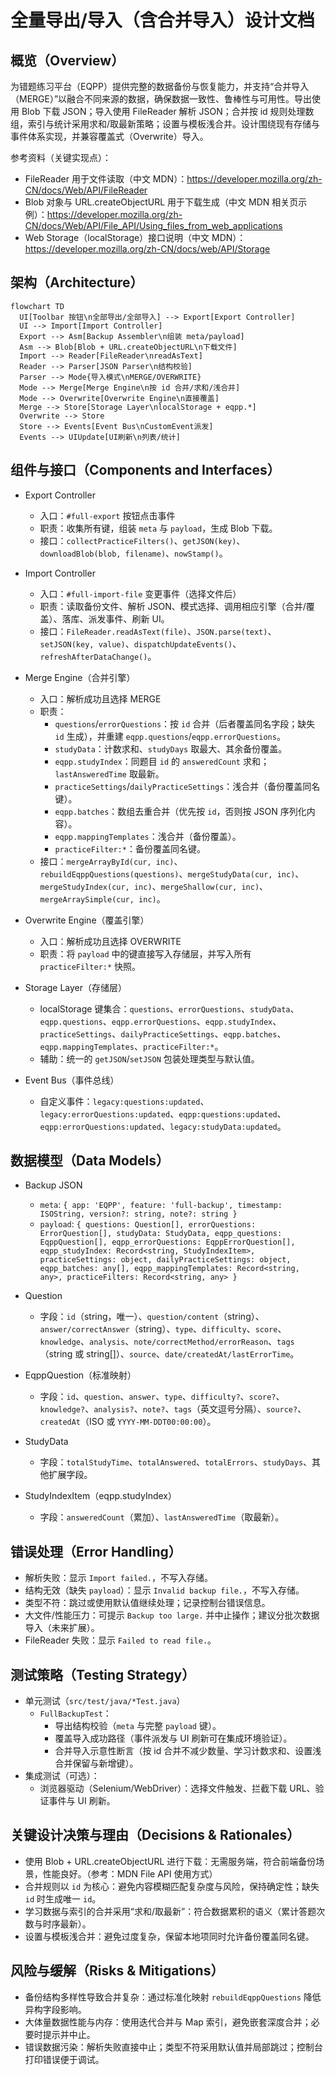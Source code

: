# 全量导出/导入（含合并导入）设计文档

## 概览（Overview）
为错题练习平台（EQPP）提供完整的数据备份与恢复能力，并支持“合并导入（MERGE）”以融合不同来源的数据，确保数据一致性、鲁棒性与可用性。导出使用 Blob 下载 JSON；导入使用 FileReader 解析 JSON；合并按 id 规则处理数组，索引与统计采用求和/取最新策略；设置与模板浅合并。设计围绕现有存储与事件体系实现，并兼容覆盖式（Overwrite）导入。

参考资料（关键实现点）：
- FileReader 用于文件读取（中文 MDN）：https://developer.mozilla.org/zh-CN/docs/Web/API/FileReader
- Blob 对象与 URL.createObjectURL 用于下载生成（中文 MDN 相关页示例）：https://developer.mozilla.org/zh-CN/docs/Web/API/File_API/Using_files_from_web_applications
- Web Storage（localStorage）接口说明（中文 MDN）：https://developer.mozilla.org/zh-CN/docs/web/API/Storage

## 架构（Architecture）
```mermaid
flowchart TD
  UI[Toolbar 按钮\n全部导出/全部导入] --> Export[Export Controller]
  UI --> Import[Import Controller]
  Export --> Asm[Backup Assembler\n组装 meta/payload]
  Asm --> Blob[Blob + URL.createObjectURL\n下载文件]
  Import --> Reader[FileReader\nreadAsText]
  Reader --> Parser[JSON Parser\n结构校验]
  Parser --> Mode{导入模式\nMERGE/OVERWRITE}
  Mode --> Merge[Merge Engine\n按 id 合并/求和/浅合并]
  Mode --> Overwrite[Overwrite Engine\n直接覆盖]
  Merge --> Store[Storage Layer\nlocalStorage + eqpp.*]
  Overwrite --> Store
  Store --> Events[Event Bus\nCustomEvent派发]
  Events --> UIUpdate[UI刷新\n列表/统计]
```

## 组件与接口（Components and Interfaces）
- Export Controller
  - 入口：`#full-export` 按钮点击事件
  - 职责：收集所有键，组装 `meta` 与 `payload`，生成 Blob 下载。
  - 接口：`collectPracticeFilters()`、`getJSON(key)`、`downloadBlob(blob, filename)`、`nowStamp()`。

- Import Controller
  - 入口：`#full-import-file` 变更事件（选择文件后）
  - 职责：读取备份文件、解析 JSON、模式选择、调用相应引擎（合并/覆盖）、落库、派发事件、刷新 UI。
  - 接口：`FileReader.readAsText(file)`、`JSON.parse(text)`、`setJSON(key, value)`、`dispatchUpdateEvents()`、`refreshAfterDataChange()`。

- Merge Engine（合并引擎）
  - 入口：解析成功且选择 MERGE
  - 职责：
    - `questions`/`errorQuestions`：按 `id` 合并（后者覆盖同名字段；缺失 `id` 生成），并重建 `eqpp.questions`/`eqpp.errorQuestions`。
    - `studyData`：计数求和、`studyDays` 取最大、其余备份覆盖。
    - `eqpp.studyIndex`：同题目 `id` 的 `answeredCount` 求和；`lastAnsweredTime` 取最新。
    - `practiceSettings`/`dailyPracticeSettings`：浅合并（备份覆盖同名键）。
    - `eqpp.batches`：数组去重合并（优先按 `id`，否则按 JSON 序列化内容）。
    - `eqpp.mappingTemplates`：浅合并（备份覆盖）。
    - `practiceFilter:*`：备份覆盖同名键。
  - 接口：`mergeArrayById(cur, inc)`、`rebuildEqppQuestions(questions)`、`mergeStudyData(cur, inc)`、`mergeStudyIndex(cur, inc)`、`mergeShallow(cur, inc)`、`mergeArraySimple(cur, inc)`。

- Overwrite Engine（覆盖引擎）
  - 入口：解析成功且选择 OVERWRITE
  - 职责：将 `payload` 中的键直接写入存储层，并写入所有 `practiceFilter:*` 快照。

- Storage Layer（存储层）
  - localStorage 键集合：`questions`、`errorQuestions`、`studyData`、`eqpp.questions`、`eqpp.errorQuestions`、`eqpp.studyIndex`、`practiceSettings`、`dailyPracticeSettings`、`eqpp.batches`、`eqpp.mappingTemplates`、`practiceFilter:*`。
  - 辅助：统一的 `getJSON`/`setJSON` 包装处理类型与默认值。

- Event Bus（事件总线）
  - 自定义事件：`legacy:questions:updated`、`legacy:errorQuestions:updated`、`eqpp:questions:updated`、`eqpp:errorQuestions:updated`、`legacy:studyData:updated`。

## 数据模型（Data Models）
- Backup JSON
  - `meta`: `{ app: 'EQPP', feature: 'full-backup', timestamp: ISOString, version?: string, note?: string }`
  - `payload`: `{ questions: Question[], errorQuestions: ErrorQuestion[], studyData: StudyData, eqpp_questions: EqppQuestion[], eqpp_errorQuestions: EqppErrorQuestion[], eqpp_studyIndex: Record<string, StudyIndexItem>, practiceSettings: object, dailyPracticeSettings: object, eqpp_batches: any[], eqpp_mappingTemplates: Record<string, any>, practiceFilters: Record<string, any> }`

- Question
  - 字段：`id`（string，唯一）、`question/content`（string）、`answer/correctAnswer`（string）、`type`、`difficulty`、`score`、`knowledge`、`analysis`、`note/correctMethod/errorReason`、`tags`（string 或 string[]）、`source`、`date/createdAt/lastErrorTime`。

- EqppQuestion（标准映射）
  - 字段：`id`、`question`、`answer`、`type`、`difficulty?`、`score?`、`knowledge?`、`analysis?`、`note?`、`tags`（英文逗号分隔）、`source?`、`createdAt`（ISO 或 `YYYY-MM-DDT00:00:00`）。

- StudyData
  - 字段：`totalStudyTime`、`totalAnswered`、`totalErrors`、`studyDays`、其他扩展字段。

- StudyIndexItem（eqpp.studyIndex）
  - 字段：`answeredCount`（累加）、`lastAnsweredTime`（取最新）。

## 错误处理（Error Handling）
- 解析失败：显示 `Import failed.`，不写入存储。
- 结构无效（缺失 `payload`）：显示 `Invalid backup file.`，不写入存储。
- 类型不符：跳过或使用默认值继续处理；记录控制台错误信息。
- 大文件/性能压力：可提示 `Backup too large.` 并中止操作；建议分批次数据导入（未来扩展）。
- FileReader 失败：显示 `Failed to read file.`。

## 测试策略（Testing Strategy）
- 单元测试（`src/test/java/*Test.java`）
  - `FullBackupTest`：
    - 导出结构校验（`meta` 与完整 `payload` 键）。
    - 覆盖导入成功路径（事件派发与 UI 刷新可在集成环境验证）。
    - 合并导入示意性断言（按 id 合并不减少数量、学习计数求和、设置浅合并保留与新增键）。
- 集成测试（可选）：
  - 浏览器驱动（Selenium/WebDriver）：选择文件触发、拦截下载 URL、验证事件与 UI 刷新。

## 关键设计决策与理由（Decisions & Rationales）
- 使用 Blob + URL.createObjectURL 进行下载：无需服务端，符合前端备份场景，性能良好。（参考：MDN File API 使用方式）
- 合并规则以 `id` 为核心：避免内容模糊匹配复杂度与风险，保持确定性；缺失 `id` 时生成唯一 `id`。
- 学习数据与索引的合并采用“求和/取最新”：符合数据累积的语义（累计答题次数与时序最新）。
- 设置与模板浅合并：避免过度复杂，保留本地项同时允许备份覆盖同名键。

## 风险与缓解（Risks & Mitigations）
- 备份结构多样性导致合并复杂：通过标准化映射 `rebuildEqppQuestions` 降低异构字段影响。
- 大体量数据性能与内存：使用迭代合并与 Map 索引，避免嵌套深度合并；必要时提示并中止。
- 错误数据污染：解析失败直接中止；类型不符采用默认值并局部跳过；控制台打印错误便于调试。

